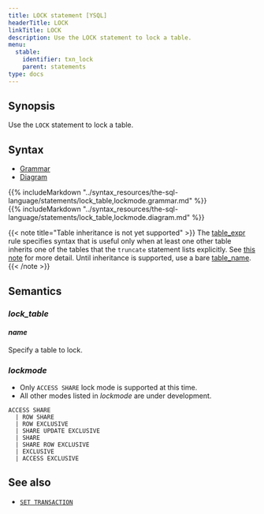 ```yaml
---
title: LOCK statement [YSQL]
headerTitle: LOCK
linkTitle: LOCK
description: Use the LOCK statement to lock a table.
menu:
  stable:
    identifier: txn_lock
    parent: statements
type: docs
---
```


## Synopsis

Use the `LOCK` statement to lock a table.

## Syntax

<ul class="nav nav-tabs nav-tabs-yb">
  <li >
    <a href="#grammar" class="nav-link active" id="grammar-tab" data-toggle="tab" role="tab" aria-controls="grammar" aria-selected="true">
      <i class="fas fa-file-alt" aria-hidden="true"></i>
      Grammar
    </a>
  </li>
  <li>
    <a href="#diagram" class="nav-link" id="diagram-tab" data-toggle="tab" role="tab" aria-controls="diagram" aria-selected="false">
      <i class="fas fa-project-diagram" aria-hidden="true"></i>
      Diagram
    </a>
  </li>
</ul>

<div class="tab-content">
  <div id="grammar" class="tab-pane fade show active" role="tabpanel" aria-labelledby="grammar-tab">
  {{% includeMarkdown "../syntax_resources/the-sql-language/statements/lock_table,lockmode.grammar.md" %}}
  </div>
  <div id="diagram" class="tab-pane fade" role="tabpanel" aria-labelledby="diagram-tab">
  {{% includeMarkdown "../syntax_resources/the-sql-language/statements/lock_table,lockmode.diagram.md" %}}
  </div>
</div>

{{< note title="Table inheritance is not yet supported" >}}
The [table_expr](../syntax_resources/grammar_diagrams/#table-expr) rule specifies syntax that is useful only when at least one other table inherits one of the tables that the `truncate` statement lists explicitly. See [this note](../ddl_alter_table#table-expr-note) for more detail. Until inheritance is supported, use a bare [table_name](../syntax_resources/grammar_diagrams/#table-name).
{{< /note >}}

## Semantics

### *lock_table*

#### *name*

Specify a table to lock.

### *lockmode*

- Only `ACCESS SHARE` lock mode is supported at this time.
- All other modes listed in *lockmode* are under development.

```
ACCESS SHARE
  | ROW SHARE
  | ROW EXCLUSIVE
  | SHARE UPDATE EXCLUSIVE
  | SHARE
  | SHARE ROW EXCLUSIVE
  | EXCLUSIVE
  | ACCESS EXCLUSIVE
```

## See also

- [`SET TRANSACTION`](../txn_set)
